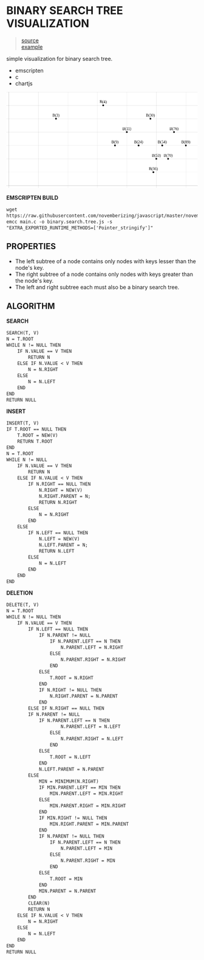 # BINARY SEARCH TREE VISUALIZATION

> [source](https://github.com/iticworld/programming/tree/master/data.structure/binary.search.tree)<br />
> [example](https://iticworld.github.io/portfolio/binary-search-tree-visualization-using-emscripten-chartjs/index.html)<br />

simple visualization for binary search tree.

 - emscripten
 - c
 - chartjs

![visualization](visualization.png)

__EMSCRIPTEN BUILD__

```
wget https://raw.githubusercontent.com/novemberizing/javascript/master/novemberizing.js
emcc main.c -o binary.search.tree.js -s "EXTRA_EXPORTED_RUNTIME_METHODS=['Pointer_stringify']"
```

## PROPERTIES

 - The left subtree of a node contains only nodes with keys lesser than the node's key.
 - The right subtree of a node contains only nodes with keys greater than the node's key.
 - The left and right subtree each must also be a binary search tree.

## ALGORITHM

__SEARCH__

```
SEARCH(T, V)
N = T.ROOT
WHILE N != NULL THEN
    IF N.VALUE == V THEN
        RETURN N
    ELSE IF N.VALUE < V THEN
        N = N.RIGHT
    ELSE
        N = N.LEFT
    END
END
RETURN NULL
```

__INSERT__

```
INSERT(T, V)
IF T.ROOT == NULL THEN
    T.ROOT = NEW(V)
    RETURN T.ROOT
END
N = T.ROOT
WHILE N != NULL
    IF N.VALUE == V THEN
        RETURN N
    ELSE IF N.VALUE < V THEN
        IF N.RIGHT == NULL THEN
            N.RIGHT = NEW(V)
            N.RIGHT.PARENT = N;
            RETURN N.RIGHT
        ELSE
            N = N.RIGHT
        END
    ELSE
        IF N.LEFT == NULL THEN
            N.LEFT = NEW(V)
            N.LEFT.PARENT = N;
            RETURN N.LEFT
        ELSE
            N = N.LEFT
        END
    END
END
```

__DELETION__

```
DELETE(T, V)
N = T.ROOT
WHILE N != NULL THEN
    IF N.VALUE == V THEN
        IF N.LEFT == NULL THEN
            IF N.PARENT != NULL
                IF N.PARENT.LEFT == N THEN
                    N.PARENT.LEFT = N.RIGHT
                ELSE
                    N.PARENT.RIGHT = N.RIGHT
                END
            ELSE
                T.ROOT = N.RIGHT
            END
            IF N.RIGHT != NULL THEN
                N.RIGHT.PARENT = N.PARENT
            END
        ELSE IF N.RIGHT == NULL THEN
        IF N.PARENT != NULL
            IF N.PARENT.LEFT == N THEN
                    N.PARENT.LEFT = N.LEFT
                ELSE
                    N.PARENT.RIGHT = N.LEFT
                END
            ELSE
                T.ROOT = N.LEFT
            END
            N.LEFT.PARENT = N.PARENT
        ELSE
            MIN = MINIMUM(N.RIGHT)
            IF MIN.PARENT.LEFT == MIN THEN
                MIN.PARENT.LEFT = MIN.RIGHT
            ELSE
                MIN.PARENT.RIGHT = MIN.RIGHT
            END
            IF MIN.RIGHT != NULL THEN
                MIN.RIGHT.PARENT = MIN.PARENT
            END
            IF N.PARENT != NULL THEN
                IF N.PARENT.LEFT == N THEN
                    N.PARENT.LEFT = MIN
                ELSE
                    N.PARENT.RIGHT = MIN
                END
            ELSE
                T.ROOT = MIN
            END
            MIN.PARENT = N.PARENT
        END
        CLEAR(N)
        RETURN N
    ELSE IF N.VALUE < V THEN
        N = N.RIGHT
    ELSE
        N = N.LEFT
    END
END
RETURN NULL
```
